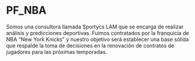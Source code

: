 # PF_NBA
Somos una consultora llamada Sportycs LAM que se encarga de realizar análisis y predicciones deportivas. Fuimos contratados por la franquicia de NBA "New York Knicks" y nuestro objetivo será establecer una base sólida que respalde la toma de decisiones en la renovación de contratos de jugadores para las próximas temporadas.
